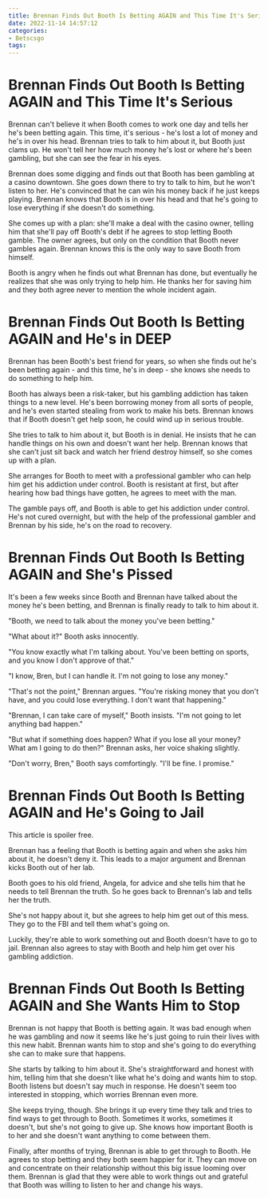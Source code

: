 ```yaml
---
title: Brennan Finds Out Booth Is Betting AGAIN and This Time It's Serious
date: 2022-11-14 14:57:12
categories:
- Betscsgo
tags:
---
```



#  Brennan Finds Out Booth Is Betting AGAIN and This Time It's Serious

 Brennan can't believe it when Booth comes to work one day and tells her he's been betting again. This time, it's serious - he's lost a lot of money and he's in over his head. Brennan tries to talk to him about it, but Booth just clams up. He won't tell her how much money he's lost or where he's been gambling, but she can see the fear in his eyes.

Brennan does some digging and finds out that Booth has been gambling at a casino downtown. She goes down there to try to talk to him, but he won't listen to her. He's convinced that he can win his money back if he just keeps playing. Brennan knows that Booth is in over his head and that he's going to lose everything if she doesn't do something.

She comes up with a plan: she'll make a deal with the casino owner, telling him that she'll pay off Booth's debt if he agrees to stop letting Booth gamble. The owner agrees, but only on the condition that Booth never gambles again. Brennan knows this is the only way to save Booth from himself.

Booth is angry when he finds out what Brennan has done, but eventually he realizes that she was only trying to help him. He thanks her for saving him and they both agree never to mention the whole incident again.

#  Brennan Finds Out Booth Is Betting AGAIN and He's in DEEP

Brennan has been Booth's best friend for years, so when she finds out he's been betting again - and this time, he's in deep - she knows she needs to do something to help him.

Booth has always been a risk-taker, but his gambling addiction has taken things to a new level. He's been borrowing money from all sorts of people, and he's even started stealing from work to make his bets. Brennan knows that if Booth doesn't get help soon, he could wind up in serious trouble.

She tries to talk to him about it, but Booth is in denial. He insists that he can handle things on his own and doesn't want her help. Brennan knows that she can't just sit back and watch her friend destroy himself, so she comes up with a plan.

She arranges for Booth to meet with a professional gambler who can help him get his addiction under control. Booth is resistant at first, but after hearing how bad things have gotten, he agrees to meet with the man.

The gamble pays off, and Booth is able to get his addiction under control. He's not cured overnight, but with the help of the professional gambler and Brennan by his side, he's on the road to recovery.

#  Brennan Finds Out Booth Is Betting AGAIN and She's Pissed

It's been a few weeks since Booth and Brennan have talked about the money he's been betting, and Brennan is finally ready to talk to him about it.

"Booth, we need to talk about the money you've been betting."

"What about it?" Booth asks innocently.

"You know exactly what I'm talking about. You've been betting on sports, and you know I don't approve of that."

"I know, Bren, but I can handle it. I'm not going to lose any money."

"That's not the point," Brennan argues. "You're risking money that you don't have, and you could lose everything. I don't want that happening."

"Brennan, I can take care of myself," Booth insists. "I'm not going to let anything bad happen."

"But what if something does happen? What if you lose all your money? What am I going to do then?" Brennan asks, her voice shaking slightly.

"Don't worry, Bren," Booth says comfortingly. "I'll be fine. I promise."

#  Brennan Finds Out Booth Is Betting AGAIN and He's Going to Jail

This article is spoiler free.

Brennan has a feeling that Booth is betting again and when she asks him about it, he doesn't deny it. This leads to a major argument and Brennan kicks Booth out of her lab.

Booth goes to his old friend, Angela, for advice and she tells him that he needs to tell Brennan the truth. So he goes back to Brennan's lab and tells her the truth.

She's not happy about it, but she agrees to help him get out of this mess. They go to the FBI and tell them what's going on.

Luckily, they're able to work something out and Booth doesn't have to go to jail. Brennan also agrees to stay with Booth and help him get over his gambling addiction.

#  Brennan Finds Out Booth Is Betting AGAIN and She Wants Him to Stop

Brennan is not happy that Booth is betting again. It was bad enough when he was gambling and now it seems like he's just going to ruin their lives with this new habit. Brennan wants him to stop and she's going to do everything she can to make sure that happens.

She starts by talking to him about it. She's straightforward and honest with him, telling him that she doesn't like what he's doing and wants him to stop. Booth listens but doesn't say much in response. He doesn't seem too interested in stopping, which worries Brennan even more.

She keeps trying, though. She brings it up every time they talk and tries to find ways to get through to Booth. Sometimes it works, sometimes it doesn't, but she's not going to give up. She knows how important Booth is to her and she doesn't want anything to come between them.

Finally, after months of trying, Brennan is able to get through to Booth. He agrees to stop betting and they both seem happier for it. They can move on and concentrate on their relationship without this big issue looming over them. Brennan is glad that they were able to work things out and grateful that Booth was willing to listen to her and change his ways.